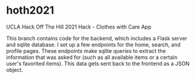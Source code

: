# hoth2021
UCLA Hack Off The Hill 2021 Hack - Clothes with Care App

This branch contains code for the backend, which includes a Flask server and sqlite database. I set up a few endpoints for the home, search, and profile pages.
These endpoints make sqlite queries to extract the information that was asked for (such as all available items or a certain user's favorited items). This data
gets sent back to the frontend as a JSON object.
